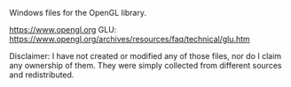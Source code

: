 Windows files for the OpenGL library.

https://www.opengl.org
GLU: https://www.opengl.org/archives/resources/faq/technical/glu.htm

Disclaimer: I have not created or modified any of those files, nor do I claim any ownership of them. They were simply collected from different sources and redistributed.